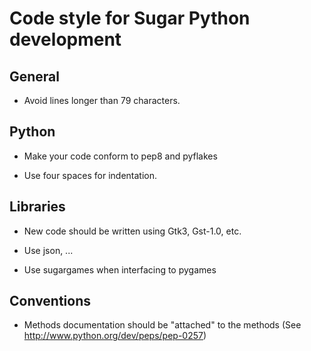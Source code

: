 Code style for Sugar Python development
=======================================

General
-------

* Avoid lines longer than 79 characters.

Python
------

* Make your code conform to pep8 and pyflakes

* Use four spaces for indentation.

Libraries
---------

* New code should be written using Gtk3, Gst-1.0, etc.

* Use json, ...

* Use sugargames when interfacing to pygames

Conventions
-----------

* Methods documentation should be "attached" to the methods (See http://www.python.org/dev/peps/pep-0257)
